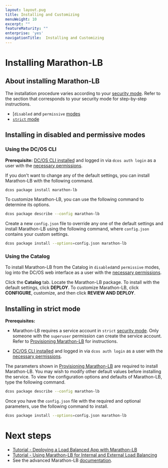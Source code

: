 ```yaml
---
layout: layout.pug
title: Installing and Customizing
menuWeight: 10
excerpt: ""
featureMaturity: ""
enterprise: 'yes'
navigationTitle:  Installing and Customizing
---
```


# Installing Marathon-LB

## About installing Marathon-LB

The installation procedure varies according to your [security mode](/docs/1.10/installing/custom/configuration/configuration-parameters/#security). Refer to the section that corresponds to your security mode for step-by-step instructions.

- [`disabled` and `permissive` [modes](#mlb-disabled-install)
- [`strict` mode](#mlb-strict-perm-install)

## <a name="mlb-disabled-install"></a>Installing in disabled and permissive modes

### Using the DC/OS CLI

**Prerequisite:** [DC/OS CLI installed](/docs/1.10/cli/install/) and logged in via `dcos auth login` as a user with the [necessary permissions](/docs/1.10/security/perms-reference/).

If you don't want to change any of the default settings, you can install Marathon-LB with the following command.

```bash
dcos package install marathon-lb
```

To customize Marathon-LB, you can use the following command to determine its options.

```bash
dcos package describe --config marathon-lb
```

Create a new `config.json` file to override any one of the default settings and install Marathon-LB using the following command, where `config.json` contains your custom settings.

```bash
dcos package install --options=config.json marathon-lb
```

### Using the Catalog

To install Marathon-LB from the Catalog in `disabled`and `permissive` modes, log into the DC/OS web interface as a user with the [necessary permissions](/docs/1.10/security/perms-reference/).

Click the **Catalog** tab. Locate the Marathon-LB package. To install with the default settings, click **DEPLOY**. To customize Marathon-LB, click **CONFIGURE**, customize, and then click **REVIEW AND DEPLOY**.

## <a name="mlb-strict-perm-install"></a>Installing in strict mode

**Prerequisites:**

- Marathon-LB requires a service account in `strict` [security mode](/docs/1.10/installing/custom/configuration/configuration-parameters/#security). Only someone with the `superuser` permission can create the service account. Refer to [Provisioning Marathon-LB](/docs/1.10/networking/marathon-lb/mlb-auth/) for instructions.

- [DC/OS CLI installed](/docs/1.10/cli/install/) and logged in via `dcos auth login` as a user with the [necessary permissions](/docs/1.10/security/perms-reference/).

The parameters shown in [Provisioning Marathon-LB](/docs/1.10/networking/marathon-lb/mlb-auth/) are required to install Marathon-LB. You may wish to modify other default values before installing the service. To view the configuration options and defaults of Marathon-LB, type the following command.

```bash
dcos package describe --config marathon-lb
```

Once you have the `config.json` file with the required and optional parameters, use the following command to install.

```bash
dcos package install --options=config.json marathon-lb
```

# Next steps

- [Tutorial - Deploying a Load Balanced App with Marathon-LB](/docs/1.10/networking/marathon-lb/marathon-lb-basic-tutorial/)
- [Tutorial - Using Marathon-LB for Internal and External Load Balancing](/docs/1.10/networking/marathon-lb/marathon-lb-advanced-tutorial/)
- See the advanced Marathon-LB [documentation](/docs/1.10/networking/marathon-lb/advanced/).

 [1]: /docs/1.10/installing/
 [2]: /docs/1.10/cli/install/
 [3]: /docs/1.10/administering-clusters/managing-aws/
 [4]: /docs/1.10/administering-clusters/sshcluster/
